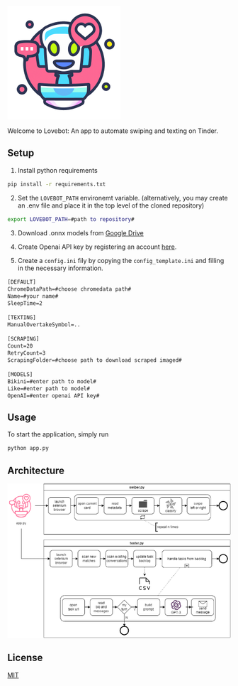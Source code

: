 
![](/assets/logo_small_centered.png?raw=true "Logo")

Welcome to Lovebot:
An app to automate swiping and texting on Tinder.

## Setup

1. Install python requirements
```bash
pip install -r requirements.txt
```

2. Set the ```LOVEBOT_PATH``` environemt variable. (alternatively, you may create an .env file and place it in the top level of the cloned repository)
```bash
export LOVEBOT_PATH=#path to repository#
```

3. Download .onnx models from [Google Drive](https://drive.google.com/drive/folders/1--AcK0jb6MdYs8x3yeHNzST_9WhN1tHY?usp=share_link)

4. Create Openai API key by registering an account [here](https://openai.com/api/).

5. Create a ```config.ini``` fily by copying the  ```config_template.ini``` and filling in the necessary information.
```
[DEFAULT]
ChromeDataPath=#choose chromedata path#
Name=#your name#
SleepTime=2

[TEXTING]
ManualOvertakeSymbol=..

[SCRAPING]
Count=20
RetryCount=3
ScrapingFolder=#choose path to download scraped imaged#

[MODELS]
Bikini=#enter path to model#
Like=#enter path to model#
OpenAI=#enter openai API key#
```


## Usage

To start the application, simply run
```bash
python app.py
```

## Architecture

![](/assets/lovebot_architecture.drawio.png?raw=true "Architektur")



## License
[MIT](https://choosealicense.com/licenses/mit/)

